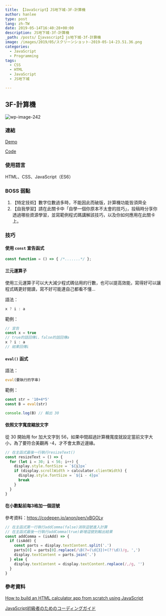 ```yaml
---
title: 【JavaScript】JS地下城-3F-計算機
author: hanlee
type: post
lang: zh-TW
date: 2019-05-14T16:40:28+00:00
description: JS地下城-3f-計算機
_path: /posts/【javascript】js地下城-3f-計算機
image: /images/2019/05/スクリーンショット-2019-05-14-23.51.36.png
categories:
  - JavaScript
  - Programming
tags:
  - CSS
  - HTML
  - JavaScript
  - JS地下城

---
```

## 3F-計算機

![wp-image-242](/images/2019/05/スクリーンショット-2019-05-14-23.51.36.png)

### 連結

[Demo][1]

[Code][2]

### 使用語言

HTML、CSS、JavaScript（ES6）

### BOSS 弱點

  1. 【特定技術】數字位數過多時，不能因此而破版，計算機功能皆須齊全
  2. 【自我學習】請在此關卡中「自學一個你原本不太會的技巧」，投稿時分享你透過哪些資源學習，並寫範例程式碼講解該技巧，以及你如何應用在此關卡上。

### 技巧

#### 使用 `const` 宣告函式

```js
const function = () => { /*.......*/ };
```

#### 三元運算子

使用三元運算子可以大大減少程式碼佔用的行數，也可以提高效能，寫得好可以讓程式碼更好閱讀，寫不好可能連自己都看不懂&#8230;

語法：

```js
x ? i : a
```

範例：

```js
// 宣告
const x = true
// true的話回傳i，false的話回傳a
x ? i : a
// 結果回傳i
```

#### `eval()` 函式

語法：

```js
eval(要執行的字串)
```

範例：

```js
const str = '10+4*5'
const B = eval(str)

console.log(B) // 輸出 30
```

#### 依照文字寬度縮放文字

從 30 開始用 for 加大文字到 56，如果中間超過計算機寬度就設定當前文字大小，為了要符合美觀再 -4，才不會太靠近邊緣。

```js
// 在主函式最後一行執行resizeText()
const resizeText = () => {
  for (let i = 30; i < 56; i++) {
    display.style.fontSize = `${i}px`
    if (display.scrollWidth > calculator.clientWidth) {
      display.style.fontSize = `${i - 4}px`
      break
    }
  }
}
```

#### 在小數點前每3格加一個逗號

參考資料：<https://codepen.io/anon/pen/xBGOLy>

```js
// 在主函式第一行執行addComma(false)消除逗號進入計算
// 在主函式最後一行執行addComma(true)新增逗號到輸出結果
const addComma = (isAdd) => {
  if (isAdd) {
    const parts = display.textContent.split('.')
    parts[0] = parts[0].replace(/\B(?=(\d{3})+(?!\d))/g, ',')
    display.textContent = parts.join('.')
  } else {
    display.textContent = display.textContent.replace(/,/g, '')
  }
}
```

### 參考資料

[How to build an HTML calculator app from scratch using JavaScript](https://medium.freecodecamp.org/how-to-build-an-html-calculator-app-from-scratch-using-javascript-4454b8714b98)

[JavaScript初級者のためのコーディングガイド](https://qiita.com/raccy/items/bf590d3c10c3f1a2846b)

 [1]: https://hannoeru.github.io/js-calculator/
 [2]: https://github.com/hannoeru/js-calculator
